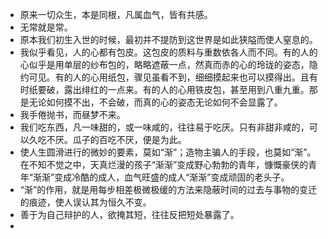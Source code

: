 - 原来一切众生，本是同根，凡属血气，皆有共感。
- 无常就是常。
- 原本我们初生入世的时候，最初并不提防到这世界是如此狭隘而使人窒息的。
- 我似乎看见，人的心都有包皮。这包皮的质料与重数依各人而不同。有的人的心似乎是用单层的纱布包的，略略遮蔽一点，然真而赤的心的玲珑的姿态，隐约可见。有的人的心用纸包，骤见虽看不到，细细摸起来也可以摸得出。且有时纸要破，露出绯红的一点来。有的人的心用铁皮包，甚至用到八重九重。那是无论如何摸不出，不会破，而真的心的姿态无论如何不会显露了。
- 我手倦抛书，而昼梦不来。
- 我们吃东西，凡一味甜的，或一味咸的，往往易于吃厌。只有非甜非咸的，可以久吃不厌。瓜子的百吃不厌，便是为此。
- 使人生圆滑进行的微妙的要素，莫如“渐”；造物主骗人的手段，也莫如“渐”。在不知不觉之中，天真烂漫的孩子“渐渐”变成野心勃勃的青年，慷慨豪侠的青年“渐渐”变成冷酷的成人，血气旺盛的成人“渐渐”变成顽固的老头子。
- “渐”的作用，就是用每步相差极微极缓的方法来隐蔽时间的过去与事物的变迁的痕迹，使人误认其为恒久不变。
- 善于为自己辩护的人，欲掩其短，往往反把短处暴露了。
- 

